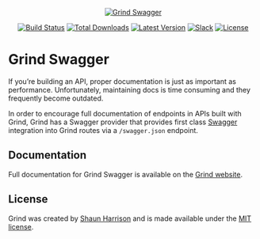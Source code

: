 <p align="center"><a href="https://grind.rocks"><img src="https://s3.amazonaws.com/assets.grind.rocks/docs/img/grind-swagger.svg" alt="Grind Swagger" /></a></p>

<p align="center">
<a href="https://github.com/grindjs/grindjs/actions?query=workflow%3Aswagger"><img src="https://github.com/grindjs/grindjs/workflows/swagger/badge.svg" alt="Build Status"></a>
<a href="https://www.npmjs.com/package/grind-swagger"><img src="https://img.shields.io/npm/dt/grind-swagger.svg" alt="Total Downloads"></a>
<a href="https://www.npmjs.com/package/grind-swagger"><img src="https://img.shields.io/npm/v/grind-swagger.svg" alt="Latest Version"></a>
<a href="https:/grind.chat"><img src="https://grind.chat/badge.svg" alt="Slack"></a>
<a href="https://www.npmjs.com/package/grind-swagger"><img src="https://img.shields.io/npm/l/grind-swagger.svg" alt="License"></a>
</p>

# Grind Swagger

If you’re building an API, proper documentation is just as important as performance. Unfortunately, maintaining docs is time consuming and they frequently become outdated.

In order to encourage full documentation of endpoints in APIs built with Grind, Grind has a Swagger provider that provides first class [Swagger](http://swagger.io) integration into Grind routes via a `/swagger.json` endpoint.

## Documentation

Full documentation for Grind Swagger is available on the [Grind website](https://grind.rocks/docs/guides/swagger).

## License

Grind was created by [Shaun Harrison](https://github.com/shnhrrsn) and is made available under the [MIT license](LICENSE).
